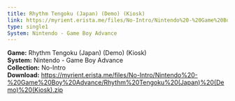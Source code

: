 ```yaml
---
title: Rhythm Tengoku (Japan) (Demo) (Kiosk)
link: https://myrient.erista.me/files/No-Intro/Nintendo%20-%20Game%20Boy%20Advance/Rhythm%20Tengoku%20(Japan)%20(Demo)%20(Kiosk).zip
type: single1
System: Nintendo - Game Boy Advance
---
```

<b>Game:</b> Rhythm Tengoku (Japan) (Demo) (Kiosk)<br>
<b>System:</b> Nintendo - Game Boy Advance<br>
<b>Collection:</b> No-Intro<br>
<b>Download:</b> https://myrient.erista.me/files/No-Intro/Nintendo%20-%20Game%20Boy%20Advance/Rhythm%20Tengoku%20(Japan)%20(Demo)%20(Kiosk).zip